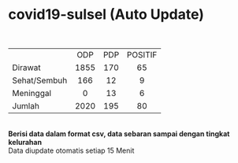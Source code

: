 # covid19-sulsel (Auto Update)
<br>
    <table>
        <tr>
		    <td></td>
            <td align="center">ODP</td>
            <td align="center">PDP</td>
			<td align="center">POSITIF</td>
        </tr>
        <tr>
            <td>Dirawat</td>
            <td align="center">1855 </td>
            <td align="center">170 </td>
            <td align="center">65 </td>
        </tr>
        <tr>
            <td>Sehat/Sembuh</td>
            <td align="center">166 </td>
            <td align="center">12 </td>
            <td align="center">9 </td>
        </tr>
        <tr>
            <td>Meninggal</td>
            <td align="center">0</td>
            <td align="center">13 </td>
            <td align="center">6 </td>
        </tr>
        <tr>
            <td>Jumlah</td>
            <td align="center">2020</td>
            <td align="center">195</td>
            <td align="center">80</td>
		</tr>
    </table>

<br>
<b>Berisi data dalam format csv, data sebaran sampai dengan tingkat kelurahan</b> <br>
Data diupdate otomatis setiap 15 Menit
